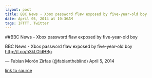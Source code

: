 ```yaml
---
layout: post
title: BBC News - Xbox password flaw exposed by five-year-old boy
date: April 05, 2014 at 10:36AM
tags: IFTTT, Twitter
---
```

##BBC News - Xbox password flaw exposed by five-year-old boy


BBC News - Xbox password flaw exposed by five-year-old boy http://t.co/h3kLOldHBg

— Fabian Morón Zirfas (@fabiantheblind) April 5, 2014

[link to source](http://ift.tt/Pwvlcv) 
